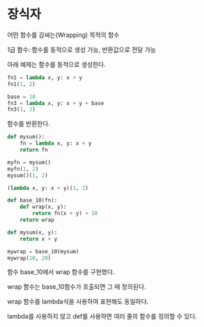# 장식자

어떤 함수를 감싸는(Wrapping) 목적의 함수

1급 함수: 함수를 동적으로 생성 가능, 반환값으로 전달 가능

아래 예제는 함수를 동적으로 생성한다.

```py
fn1 = lambda x, y: x + y
fn1(1, 2)

base = 10
fn3 = lambda x, y: x + y + base
fn3(1, 2)
```

함수를 반환한다.

```py
def mysum():
    fn = lambda x, y: x + y
    return fn

myfn = mysum()
myfn(1, 2)
mysum()(1, 2)

(lambda x, y: x + y)(1, 2)
```

```py
def base_10(fn):
    def wrap(x, y):
        return fn(x + y) + 10
    return wrap

def mysum(x, y):
    return x + y

mywrap = base_10(mysum)
mywrap(10, 20)
```

함수 base_10에서 wrap 함수를 구현했다.

wrap 함수는 base_10함수가 호출되면 그 때 정의된다.

wrap 함수를 lambda식을 사용하여 표현해도 동일하다.

lambda를 사용하지 않고 def를 사용하면 여러 줄의 함수를 정의할 수 있다.

